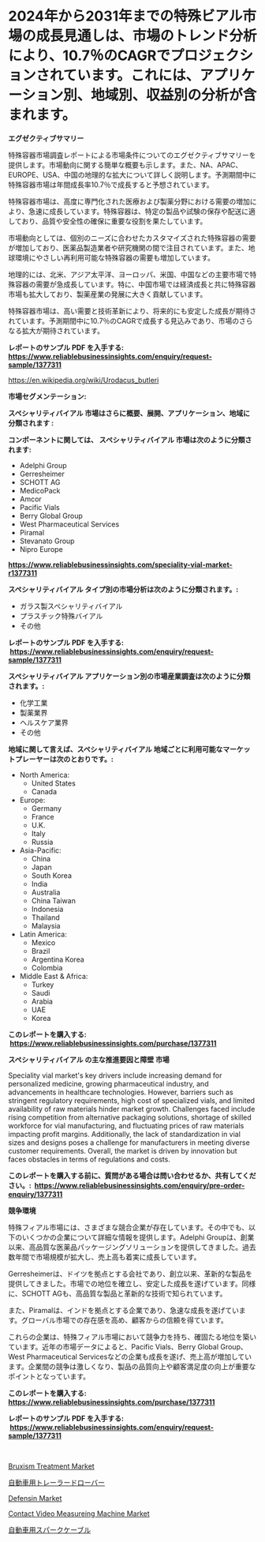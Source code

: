 <p><h1>2024年から2031年までの特殊ビアル市場の成長見通しは、市場のトレンド分析により、10.7％のCAGRでプロジェクションされています。これには、アプリケーション別、地域別、収益別の分析が含まれます。</h1></p><p><strong>エグゼクティブサマリー</strong></p>
<p><p>特殊容器市場調査レポートによる市場条件についてのエグゼクティブサマリーを提供します。市場動向に関する簡単な概要も示します。また、NA、APAC、EUROPE、USA、中国の地理的な拡大について詳しく説明します。予測期間中に特殊容器市場は年間成長率10.7％で成長すると予想されています。</p><p>特殊容器市場は、高度に専門化された医療および製薬分野における需要の増加により、急速に成長しています。特殊容器は、特定の製品や試験の保存や配送に適しており、品質や安全性の確保に重要な役割を果たしています。</p><p>市場動向としては、個別のニーズに合わせたカスタマイズされた特殊容器の需要が増加しており、医薬品製造業者や研究機関の間で注目されています。また、地球環境にやさしい再利用可能な特殊容器の需要も増加しています。</p><p>地理的には、北米、アジア太平洋、ヨーロッパ、米国、中国などの主要市場で特殊容器の需要が急成長しています。特に、中国市場では経済成長と共に特殊容器市場も拡大しており、製薬産業の発展に大きく貢献しています。</p><p>特殊容器市場は、高い需要と技術革新により、将来的にも安定した成長が期待されています。予測期間中に10.7％のCAGRで成長する見込みであり、市場のさらなる拡大が期待されています。</p></p>
<p><strong>レポートのサンプル PDF を入手する: <a href="https://www.reliablebusinessinsights.com/enquiry/request-sample/1377311">https://www.reliablebusinessinsights.com/enquiry/request-sample/1377311</a></strong></p>
<p><a href="https://en.wikipedia.org/wiki/Urodacus_butleri">https://en.wikipedia.org/wiki/Urodacus_butleri</a></p>
<p><strong>市場セグメンテーション:</strong></p>
<p><strong> スペシャリティバイアル 市場はさらに概要、展開、アプリケーション、地域に分類されます :</strong></p>
<p><strong>コンポーネントに関しては、 スペシャリティバイアル 市場は次のように分類されます: &nbsp;</strong></p>
<p><ul><li>Adelphi Group</li><li>Gerresheimer</li><li>SCHOTT AG</li><li>MedicoPack</li><li>Amcor</li><li>Pacific Vials</li><li>Berry Global Group</li><li>West Pharmaceutical Services</li><li>Piramal</li><li>Stevanato Group</li><li>Nipro Europe</li></ul></p>
<p><strong><a href="https://www.reliablebusinessinsights.com/speciality-vial-market-r1377311">https://www.reliablebusinessinsights.com/speciality-vial-market-r1377311</a></strong></p>
<p><strong> スペシャリティバイアル タイプ別の市場分析は次のように分類されます。:</strong></p>
<p><ul><li>ガラス製スペシャリティバイアル</li><li>プラスチック特殊バイアル</li><li>その他</li></ul></p>
<p><strong>レポートのサンプル PDF を入手する: &nbsp;<a href="https://www.reliablebusinessinsights.com/enquiry/request-sample/1377311">https://www.reliablebusinessinsights.com/enquiry/request-sample/1377311</a></strong></p>
<p><strong> スペシャリティバイアル アプリケーション別の市場産業調査は次のように分類されます。:</strong></p>
<p><ul><li>化学工業</li><li>製薬業界</li><li>ヘルスケア業界</li><li>その他</li></ul></p>
<p><strong>地域に関して言えば、スペシャリティバイアル 地域ごとに利用可能なマーケットプレーヤーは次のとおりです。:</strong></p>
<p><ul>
    <li>
        North America:
        <ul>
            <li>United States</li>
            <li>Canada</li>
        </ul>
    </li>
    <li>
        Europe:
        <ul>
            <li>Germany</li>
            <li>France</li>
            <li>U.K.</li>
            <li>Italy</li>
            <li>Russia</li>
        </ul>
    </li>
    <li>
        Asia-Pacific:
        <ul>
            <li>China</li>
            <li>Japan</li>
            <li>South Korea</li>
            <li>India</li>
            <li>Australia</li>
            <li>China Taiwan</li>
            <li>Indonesia</li>
            <li>Thailand</li>
            <li>Malaysia</li>
        </ul>
    </li>
    <li>
        Latin America:
        <ul>
            <li>Mexico</li>
            <li>Brazil</li>
            <li>Argentina Korea</li>
            <li>Colombia</li>
        </ul>
    </li>
    <li>
        Middle East & Africa:
        <ul>
            <li>Turkey</li>
            <li>Saudi</li>
            <li>Arabia</li>
            <li>UAE</li>
            <li>Korea</li>
        </ul>
    </li>
    </ul></p>
<p><strong>このレポートを購入する: &nbsp;<a href="https://www.reliablebusinessinsights.com/purchase/1377311">https://www.reliablebusinessinsights.com/purchase/1377311</a></strong></p>
<p><strong>スペシャリティバイアル の主な推進要因と障壁 市場</strong></p>
<p><p>Speciality vial market's key drivers include increasing demand for personalized medicine, growing pharmaceutical industry, and advancements in healthcare technologies. However, barriers such as stringent regulatory requirements, high cost of specialized vials, and limited availability of raw materials hinder market growth. Challenges faced include rising competition from alternative packaging solutions, shortage of skilled workforce for vial manufacturing, and fluctuating prices of raw materials impacting profit margins. Additionally, the lack of standardization in vial sizes and designs poses a challenge for manufacturers in meeting diverse customer requirements. Overall, the market is driven by innovation but faces obstacles in terms of regulations and costs.</p></p>
<p><strong>このレポートを購入する前に、質問がある場合は問い合わせるか、共有してください。:&nbsp; <a href="https://www.reliablebusinessinsights.com/enquiry/pre-order-enquiry/1377311">https://www.reliablebusinessinsights.com/enquiry/pre-order-enquiry/1377311</a></strong></p>
<p><strong>競争環境</strong></p>
<p><p>特殊フィアル市場には、さまざまな競合企業が存在しています。その中でも、以下のいくつかの企業について詳細な情報を提供します。Adelphi Groupは、創業以来、高品質な医薬品パッケージングソリューションを提供してきました。過去数年間で市場規模が拡大し、売上高も着実に成長しています。</p><p>Gerresheimerは、ドイツを拠点とする会社であり、創立以来、革新的な製品を提供してきました。市場での地位を確立し、安定した成長を遂げています。同様に、SCHOTT AGも、高品質な製品と革新的な技術で知られています。</p><p>また、Piramalは、インドを拠点とする企業であり、急速な成長を遂げています。グローバル市場での存在感を高め、顧客からの信頼を得ています。</p><p>これらの企業は、特殊フィアル市場において競争力を持ち、確固たる地位を築いています。近年の市場データによると、Pacific Vials、Berry Global Group、West Pharmaceutical Servicesなどの企業も成長を遂げ、売上高が増加しています。企業間の競争は激しくなり、製品の品質向上や顧客満足度の向上が重要なポイントとなっています。</p></p>
<p><strong>このレポートを購入する: &nbsp; <a href="https://www.reliablebusinessinsights.com/purchase/1377311">https://www.reliablebusinessinsights.com/purchase/1377311</a></strong></p>
<p><strong>レポートのサンプル PDF を入手する: &nbsp;<a href="https://www.reliablebusinessinsights.com/enquiry/request-sample/1377311">https://www.reliablebusinessinsights.com/enquiry/request-sample/1377311</a></strong><strong></strong></p>
<p>&nbsp;</p>
<p><p><a href="https://github.com/ctanaka235/Market-Research-Report-List-1/blob/main/bruxism-treatment-market.md">Bruxism Treatment Market</a></p><p><a href="https://github.com/roulaayoub-saad/Market-Research-Report-List-2/blob/main/4702498171691.md">自動車用トレーラードローバー</a></p><p><a href="https://github.com/fkhcgcyl33/Market-Research-Report-List-1/blob/main/defensin-market.md">Defensin Market</a></p><p><a href="https://issuu.com/reportprime-2/docs/contact-video-measureing-machine-market-size-2030.">Contact Video Measureing Machine Market</a></p><p><a href="https://github.com/zjkmgcs938405/Market-Research-Report-List-3/blob/main/2921200171690.md">自動車用スパークケーブル</a></p></p>
